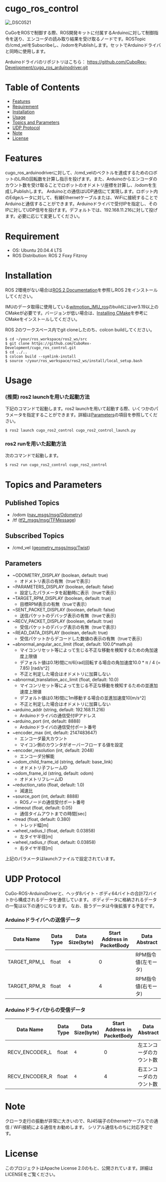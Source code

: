# cugo_ros_control
![_DSC0521](https://user-images.githubusercontent.com/22425319/234768864-03dacbd2-171a-4932-8552-271770513bb8.JPG)

CuGoをROSで制御する際、ROS開発キットに付属するArduinoに対して制御指令を送り、エンコーダの読み取り結果を受け取るノードです。ROSTopicの/cmd_velをSubscribeし、/odomをPublishします。セットでArduinoドライバと同時に使用します。

Arduinoドライバのリポジトリはこちら： https://github.com/CuboRex-Development/cugo_ros_arduinodriver.git

# Table of Contents
- [Features](#features)
- [Requirement](#requirement)
- [Installation](#installation)
- [Usage](#usage)
- [Topics and Parameters](#topics-and-parameters)
- [UDP Protocol](#udp-protocol)
- [Note](#note)
- [License](#license)

# Features
cugo_ros_arduinodriverに対して、/cmd_velのベクトルを達成するためのロボットのL/Rの回転数を計算し指示を投げます。また、Arduinoからエンコーダのカウント数を受け取ることでロボットのオドメトリ座標を計算し、/odomを生成しPublishします。
Arduinoとの通信はUDP通信にて実現します。ロボット内のEdgeルータに対して、有線Ethernetケーブルまたは、WiFiに接続することでArduinoと通信することができます。Arduinoドライバで受付IPを指定し、そのIPに対してUDP信号を投げます。デフォルトでは、192.168.11.216に対して投げます。必要に応じて変更してください。

# Requirement
- OS: Ubuntu 20.04.4 LTS
- ROS Distribution: ROS 2 Foxy Fitzroy

# Installation
ROS 2環境がない場合は[ROS 2 Documentation](https://docs.ros.org/en/foxy/Installation/Ubuntu-Install-Debians.html)を参照しROS 2をインストールしてください。

IMUのデータ取得に使用している[witmotion_IMU_ros](https://github.com/ElettraSciComp/witmotion_IMU_ros/tree/ros2)のbuildにはver3.19以上のCMakeが必要です。バージョンが低い場合は、[Installing CMake](https://cmake.org/install/)を参考にCMakeをインストールしてください。

ROS 2のワークスペース内でgit cloneしたのち、colcon buildしてください。
~~~
$ cd ~/your/ros_workspace/ros2_ws/src
$ git clone https://github.com/CuboRex-Development/cugo_ros_control.git
$ cd ../..
$ colcon build --symlink-install
$ source ~/your/ros_workspace/ros2_ws/install/local_setup.bash
~~~

# Usage

###  (推奨) ros2 launchを用いた起動方法
下記のコマンドで起動します。ros2 launchを用いて起動する際、いくつかのパラメータを指定することができます。詳細は[Parameters](#parameters)の項目を参照してください。
~~~
$ ros2 launch cugo_ros2_control cugo_ros2_control_launch.py
~~~

### ros2 runを用いた起動方法

次のコマンドで起動します。
~~~
$ ros2 run cugo_ros2_control cugo_ros2_control
~~~

# Topics and Parameters
## Published Topics
- /odom ([nav_msgs/msg/Odometry](https://docs.ros2.org/foxy/api/nav_msgs/msg/Odometry.html))
- /tf ([tf2_msgs/msg/TFMessage](https://docs.ros2.org/foxy/api/tf2_msgs/msg/TFMessage.html))

## Subscribed Topics
- /cmd_vel ([geometry_msgs/msg/Twist](https://docs.ros2.org/foxy/api/geometry_msgs/msg/Twist.html))

## Parameters
- ~ODOMETRY_DISPLAY (boolean, default: true)
  - オドメトリ表示の有無（trueで表示）
- ~PARAMETERS_DISPLAY (boolean, default: false)
  - 設定したパラメータを起動時に表示（trueで表示）
- ~TARGET_RPM_DISPLAY (boolean, default: true)
  - 目標RPM表示の有無（trueで表示）
- ~SENT_PACKET_DISPLAY (boolean, default: false)
  - 送信パケットのデバッグ表示の有無（trueで表示)
- ~RECV_PACKET_DISPLAY (boolean, default: true)
  - 受信パケットのデバッグ表示の有無（trueで表示）
- ~READ_DATA_DISPLAY (boolean, default: true)
  - 受信パケットからデコードした数値の表示の有無（trueで表示）
- ~abnormal_angular_acc_limit (float, default: 100.0*math.pi)
  - マイコンリセット等によって生じる不正な移動を検知するための角加速度上限値
  - デフォルト値は0.1秒間にπ/6[rad]回転する場合の角加速度10.0 * π / 4 (= 7.85) [rad/s^2]
  - 不正と判定した場合はオドメトリに加算しない
- ~abnormal_translation_acc_limit (float, default: 10.0)
  - マイコンリセット等によって生じる不正な移動を検知するための並進加速度上限値
  - デフォルト値は0.1秒間に1m移動する場合の並進加速度10[m/s^2]
  - 不正と判定した場合はオドメトリに加算しない
- ~arduino_addr (string, default: 192.168.11.216)
  - Arduinoドライバの通信受付IPアドレス
- ~arduino_port (int, default: 8888)
  - Arduinoドライバの通信受付ポート番号
- ~encoder_max (int, default: 2147483647)
  - エンコーダ最大カウント
  - マイコン側のカウンタがオーバーフローする値を設定
- ~encoder_resolution (int, default: 2048)
  - エンコーダ分解能
- ~odom_child_frame_id (string, default: base_link)
  - オドメトリ子フレームID
- ~odom_frame_id (string, default: odom)
  - オドメトリフレームID
- ~reduction_ratio (float, default: 1.0)
  - 減速比
- ~source_port (int, default: 8888)
  - ROSノードの通信受付ポート番号
- ~timeout (float, default: 0.05)
  - 通信タイムアウトまでの時間[sec]
- ~tread (float, default: 0.380)
  - トレッド幅[m]
- ~wheel_radius_l (float, default: 0.03858)
  - 左タイヤ半径[m]
- ~wheel_radius_r (float, default: 0.03858)
  - 右タイヤ半径[m]

上記のパラメータはlaunchファイルで設定されています。

# UDP Protocol
CuGo-ROS-ArduinoDriverと、ヘッダ8バイト・ボディ64バイトの合計72バイトから構成されるデータを通信しています。
ボディデータに格納されるデータの一覧は以下の通りになります。
なお、扱うデータは今後拡張する予定です。

### Arduinoドライバへの送信データ

Data Name      | Data Type  | Data Size(byte) | Start Address in PacketBody | Data Abstract
---------------|------------|-----------------|-----------------------------|--------------------
TARGET_RPM_L   | float      | `4`             | 0                           | RPM指令値(左モータ)
TARGET_RPM_R   | float      | `4`             | 4                           | RPM指令値(右モータ)


### Arduinoドライバからの受信データ

Data Name      | Data Type  | Data Size(byte) | Start Address in PacketBody | Data Abstract
---------------|------------|-----------------|-----------------------------|-----------------
RECV_ENCODER_L | float      | `4`             | 0                           | 左エンコーダのカウント数
RECV_ENCODER_R | float      | `4`             | 4                           | 右エンコーダのカウント数


# Note

クローラ走行の振動が非常に大きいので、RJ45端子のEthernetケーブルでの通信 / WiFi接続による通信をお勧めします。
シリアル通信ものちに対応予定です。


# License
このプロジェクトはApache License 2.0のもと、公開されています。詳細はLICENSEをご覧ください。
